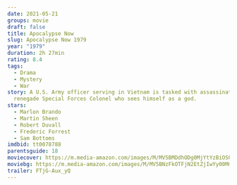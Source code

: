 ```yaml
---
date: 2021-05-21
groups: movie
draft: false
title: Apocalypse Now
slug: Apocalypse Now 1979
year: "1979"
duration: 2h 27min
rating: 8.4
tags:
  - Drama
  - Mystery
  - War
story: A U.S. Army officer serving in Vietnam is tasked with assassinating a
  renegade Special Forces Colonel who sees himself as a god.
stars:
  - Marlon Brando
  - Martin Sheen
  - Robert Duvall
  - Frederic Forrest
  - Sam Bottoms
imdbid: tt0078788
parentsguide: 18
moviecover: https://m.media-amazon.com/images/M/MV5BMDdhODg0MjYtYzBiOS00ZmI5LWEwZGYtZDEyNDU4MmQyNzFkXkEyXkFqcGdeQXVyNzkwMjQ5NzM@._V1_FMjpg_UY853_.jpg
moviebg: https://m.media-amazon.com/images/M/MV5BNzFkOTFjN2EtZjIwYy00MmFlLTk1ODEtZTFkODdlM2UyMzhiXkEyXkFqcGdeQXVyNTgzMzk4NDQ@._V1_FMjpg_UX1280_.jpg
trailer: FTjG-Aux_yQ
---
```

